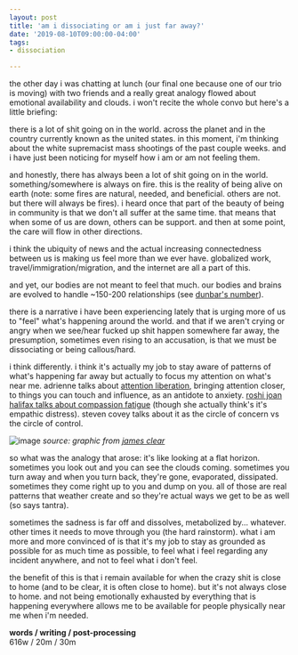 ```yaml
---
layout: post
title: 'am i dissociating or am i just far away?'
date: '2019-08-10T09:00:00-04:00'
tags:
- dissociation

--- 
```





the other day i was chatting at lunch (our final one because one of our trio is moving) with two friends and a really great analogy flowed about emotional availability and clouds. i won't recite the whole convo but here's a little briefing:

there is a lot of shit going on in the world. across the planet and in the country currently known as the united states. in this moment, i'm thinking about the white supremacist mass shootings of the past couple weeks. and i have just been noticing for myself how i am or am not feeling them. 

and honestly, there has always been a lot of shit going on in the world. something/somewhere is always on fire. this is the reality of being alive on earth (note: some fires are natural, needed, and beneficial. others are not. but there will always be fires). i heard once that part of the beauty of being in community is that we don't all suffer at the same time. that means that when some of us are down, others can be support. and then at some point, the care will flow in other directions. 

i think the ubiquity of news and the actual increasing connectedness between us is making us feel more than we ever have. globalized work, travel/immigration/migration, and the internet are all a part of this. 

and yet, our bodies are not meant to feel that much. our bodies and brains are evolved to handle ~150-200 relationships (see [dunbar's number](https://en.wikipedia.org/wiki/Dunbar%27s_number)).

there is a narrative i have been experiencing lately that is urging more of us to "feel" what's happening around the world. and that if we aren't crying or angry when we see/hear fucked up shit happen somewhere far away, the presumption, sometimes even rising to an accusation, is that we must be dissociating or being callous/hard. 

i think differently. i think it's actually my job to stay aware of patterns of what's happening far away but actually to focus my attention on what's near me. adrienne talks about [attention liberation](http://adriennemareebrown.net/2018/01/01/attention-liberation-a-commitment-a-year-of-practice/), bringing attention closer, to things you can touch and influence, as an antidote to anxiety. [roshi joan halifax talks about compassion fatigue](https://onbeing.org/programs/joan-halifax-buoyancy-rather-than-burnout-in-our-lives-oct2017/) (though she actually think's it's empathic distress). steven covey talks about it as the circle of concern vs the circle of control. 

![image](https://jamesclear.com/wp-content/uploads/2013/10/circle-concern-control.jpg)
_source: graphic from [james clear](https://jamesclear.com/brain-food?__s=psunfhcwjysucnxhm1xq)_

so what was the analogy that arose: it's like looking at a flat horizon. sometimes you look out and you can see the clouds coming. sometimes you turn away and when you turn back, they're gone, evaporated, dissipated. sometimes they come right up to you and dump on you. all of those are real patterns that weather create and so they're actual ways we get to be as well (so says tantra).

sometimes the sadness is far off and dissolves, metabolized by... whatever. other times it needs to move through you (the hard rainstorm). what i am more and more convinced of is that it's my job to stay as grounded as possible for as much time as possible, to feel what i feel regarding any incident anywhere, and not to feel what i don't feel. 

the benefit of this is that i remain available for when the crazy shit is close to home (and to be clear, it is often close to home). but it's not always close to home. and not being emotionally exhausted by everything that is happening everywhere allows me to be available for people physically near me when i'm needed. 

<!-- hyperlink bank -->


<!-- &#042; = asterisk -->
<!-- &#039; = single quote '-->

**words / writing / post-processing**  
616w / 20m / 30m
